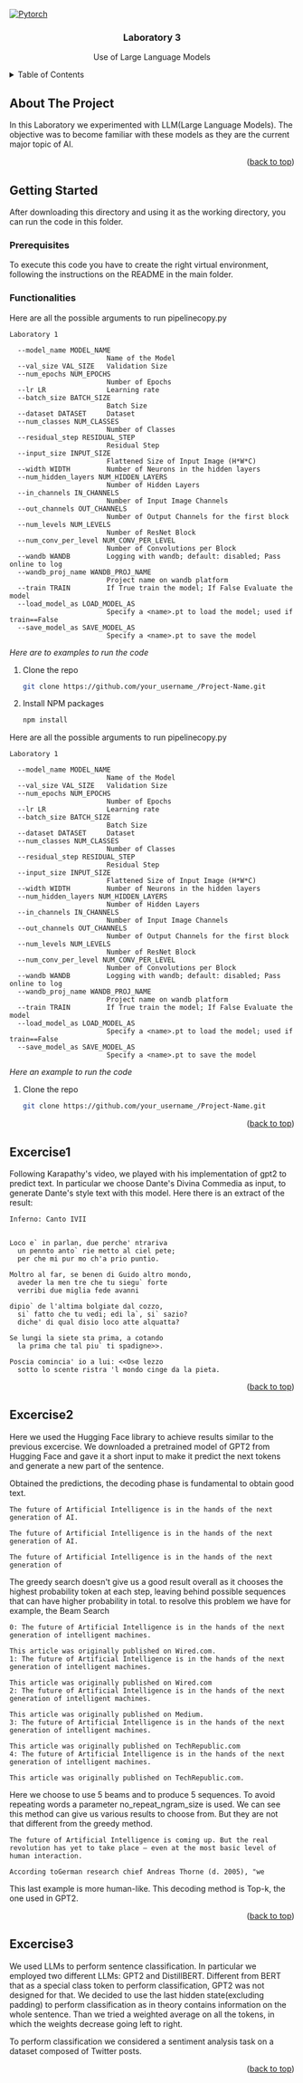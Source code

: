 <a name="readme-top"></a>


<!-- PROJECT LOGO -->
[![Pytorch][Pytorch.org]][PyTorch-url]
<br />
<div align="center">

  <h3 align="center">Laboratory 3</h3>

  <p align="center">
    Use of Large Language Models
  </p>
</div>



<!-- TABLE OF CONTENTS -->
<details>
  <summary>Table of Contents</summary>
  <ol>
    <li>
      <a href="#about-the-project">About The Project</a>
    </li>
    <li>
      <a href="#getting-started">Getting Started</a>
      <ul>
        <li><a href="#prerequisites">Prerequisites</a></li>
        <li><a href="#functionalities">Functionalities</a></li>
      </ul>
    </li>
    <li><a href="#excercise1">Excercise 1</a></li>
    <li><a href="#excercise2">Excercise 2</a></li>
    <li><a href="#excercise3">Excercise 3</a></li>
  </ol>
</details>



<!-- ABOUT THE PROJECT -->
## About The Project

In this Laboratory we experimented with LLM(Large Language Models). The objective was to become familiar with these models as they are the current major topic of AI.

<p align="right">(<a href="#readme-top">back to top</a>)</p>

<!-- GETTING STARTED -->
## Getting Started

After downloading this directory and using it as the working directory, you can run the code in this folder.

### Prerequisites

To execute this code you have to create the right virtual environment, following the instructions on the README in the main folder.

### Functionalities
Here are all the possible arguments to run pipelinecopy.py
```
Laboratory 1

  --model_name MODEL_NAME
                        Name of the Model
  --val_size VAL_SIZE   Validation Size
  --num_epochs NUM_EPOCHS
                        Number of Epochs
  --lr LR               Learning rate
  --batch_size BATCH_SIZE
                        Batch Size
  --dataset DATASET     Dataset
  --num_classes NUM_CLASSES
                        Number of Classes
  --residual_step RESIDUAL_STEP
                        Residual Step
  --input_size INPUT_SIZE
                        Flattened Size of Input Image (H*W*C)
  --width WIDTH         Number of Neurons in the hidden layers
  --num_hidden_layers NUM_HIDDEN_LAYERS
                        Number of Hidden Layers
  --in_channels IN_CHANNELS
                        Number of Input Image Channels
  --out_channels OUT_CHANNELS
                        Number of Output Channels for the first block
  --num_levels NUM_LEVELS
                        Number of ResNet Block
  --num_conv_per_level NUM_CONV_PER_LEVEL
                        Number of Convolutions per Block
  --wandb WANDB         Logging with wandb; default: disabled; Pass online to log
  --wandb_proj_name WANDB_PROJ_NAME
                        Project name on wandb platform
  --train TRAIN         If True train the model; If False Evaluate the model
  --load_model_as LOAD_MODEL_AS
                        Specify a <name>.pt to load the model; used if train==False
  --save_model_as SAVE_MODEL_AS
                        Specify a <name>.pt to save the model
```


_Here are to examples to run the code_

1. Clone the repo
   ```sh
   git clone https://github.com/your_username_/Project-Name.git
   ```
2. Install NPM packages
   ```sh
   npm install
   ```

Here are all the possible arguments to run pipelinecopy.py
```
Laboratory 1

  --model_name MODEL_NAME
                        Name of the Model
  --val_size VAL_SIZE   Validation Size
  --num_epochs NUM_EPOCHS
                        Number of Epochs
  --lr LR               Learning rate
  --batch_size BATCH_SIZE
                        Batch Size
  --dataset DATASET     Dataset
  --num_classes NUM_CLASSES
                        Number of Classes
  --residual_step RESIDUAL_STEP
                        Residual Step
  --input_size INPUT_SIZE
                        Flattened Size of Input Image (H*W*C)
  --width WIDTH         Number of Neurons in the hidden layers
  --num_hidden_layers NUM_HIDDEN_LAYERS
                        Number of Hidden Layers
  --in_channels IN_CHANNELS
                        Number of Input Image Channels
  --out_channels OUT_CHANNELS
                        Number of Output Channels for the first block
  --num_levels NUM_LEVELS
                        Number of ResNet Block
  --num_conv_per_level NUM_CONV_PER_LEVEL
                        Number of Convolutions per Block
  --wandb WANDB         Logging with wandb; default: disabled; Pass online to log
  --wandb_proj_name WANDB_PROJ_NAME
                        Project name on wandb platform
  --train TRAIN         If True train the model; If False Evaluate the model
  --load_model_as LOAD_MODEL_AS
                        Specify a <name>.pt to load the model; used if train==False
  --save_model_as SAVE_MODEL_AS
                        Specify a <name>.pt to save the model
```


_Here an example to run the code_

1. Clone the repo
   ```sh
   git clone https://github.com/your_username_/Project-Name.git
   ```

<p align="right">(<a href="#readme-top">back to top</a>)</p>



<!-- USAGE EXAMPLES -->
## Excercise1

Following Karapathy's video, we played with his implementation of gpt2 to predict text. In particular we choose Dante's Divina Commedia as input, to generate Dante's style text with this model. Here there is an extract of the result:

```
Inferno: Canto IVII


Loco e` in parlan, due perche' ntrariva
  un pennto anto` rie metto al ciel pete;
  per che mi pur mo ch'a prio puntio.

Moltro al far, se benen di Guido altro mondo,
  aveder la men tre che tu siegu` forte
  verribi due miglia fede avanni

dipio` de l'altima bolgiate dal cozzo,
  si` fatto che tu vedi; edi la`, si` sazio?
  diche' di qual disio loco atte alquatta?

Se lungi la siete sta prima, a cotando
  la prima che tal piu` ti spadigne>>.

Poscia comincia' io a lui: <<Ose lezzo
  sotto lo scente ristra 'l mondo cinge da la pieta.
```

<p align="right">(<a href="#readme-top">back to top</a>)</p>

## Excercise2

Here we used the Hugging Face library to achieve results similar to the previous excercise. We downloaded a pretrained model of GPT2 from Hugging Face and gave it a short input to make it predict the next tokens and generate a new part of the sentence.

Obtained the predictions, the decoding phase is fundamental to obtain good text.

```
The future of Artificial Intelligence is in the hands of the next generation of AI.

The future of Artificial Intelligence is in the hands of the next generation of AI.

The future of Artificial Intelligence is in the hands of the next generation of
```

The greedy search doesn't give us a good result overall as it chooses the highest probability token at each step, leaving behind possible sequences that can have higher probability in total. to resolve this problem we have for example, the Beam Search

```
0: The future of Artificial Intelligence is in the hands of the next generation of intelligent machines.

This article was originally published on Wired.com.
1: The future of Artificial Intelligence is in the hands of the next generation of intelligent machines.

This article was originally published on Wired.com
2: The future of Artificial Intelligence is in the hands of the next generation of intelligent machines.

This article was originally published on Medium.
3: The future of Artificial Intelligence is in the hands of the next generation of intelligent machines.

This article was originally published on TechRepublic.com
4: The future of Artificial Intelligence is in the hands of the next generation of intelligent machines.

This article was originally published on TechRepublic.com.
```

Here we choose to use 5 beams and to produce 5 sequences. To avoid repeating words a parameter no_repeat_ngram_size is used. We can see this method can give us various results to choose from. But they are not that different from the greedy method.

```
The future of Artificial Intelligence is coming up. But the real revolution has yet to take place – even at the most basic level of human interaction.

According toGerman research chief Andreas Thorne (d. 2005), "we
```

This last example is more human-like. This decoding method is Top-k, the one used in GPT2.

<p align="right">(<a href="#readme-top">back to top</a>)</p>

## Excercise3

We used LLMs to perform sentence classification. In particular we employed two different LLMs: GPT2 and DistillBERT. Different from BERT that as a special class token to perform classification, GPT2 was not designed for that. We decided to use the last hidden state(excluding padding) to perform classification as in theory contains information on the whole sentence. Than we tried a weighted average on all the tokens, in which the weights decrease going left to right.

To perform classification we considered a sentiment analysis task on a dataset composed of Twitter posts.

<p align="right">(<a href="#readme-top">back to top</a>)</p>


<!-- MARKDOWN LINKS & IMAGES -->
<!-- https://www.markdownguide.org/basic-syntax/#reference-style-links -->

[PyTorch-url]: https://pytorch.org/
[Pytorch.org]:https://img.shields.io/badge/PyTorch-%23EE4C2C.svg?style=for-the-badge&logo=PyTorch&logoColor=white